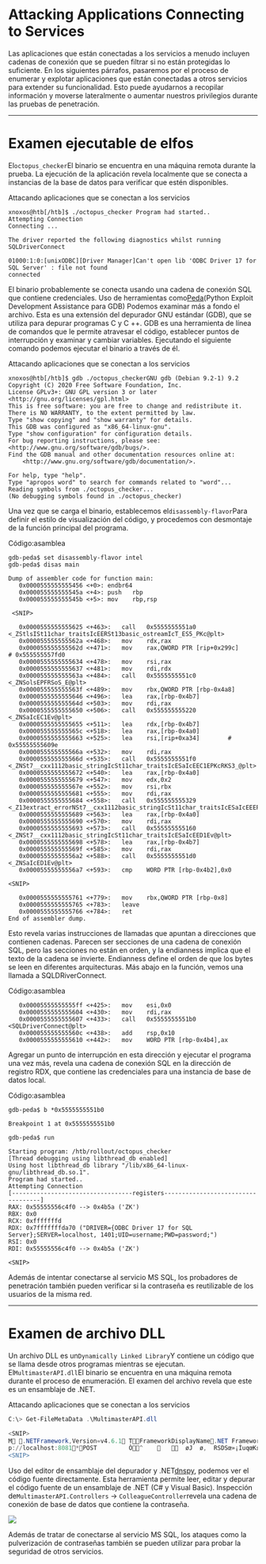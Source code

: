 # Attacking Applications Connecting to Services

Las aplicaciones que están conectadas a los servicios a menudo incluyen cadenas de conexión que se pueden filtrar si no están protegidas lo suficiente. En los siguientes párrafos, pasaremos por el proceso de enumerar y explotar aplicaciones que están conectadas a otros servicios para extender su funcionalidad. Esto puede ayudarnos a recopilar información y moverse lateralmente o aumentar nuestros privilegios durante las pruebas de penetración.

---

# **Examen ejecutable de elfos**

El`octopus_checker`El binario se encuentra en una máquina remota durante la prueba. La ejecución de la aplicación revela localmente que se conecta a instancias de la base de datos para verificar que estén disponibles.

Attacando aplicaciones que se conectan a los servicios

```
xnoxos@htb[/htb]$ ./octopus_checker Program had started..
Attempting Connection
Connecting ...

The driver reported the following diagnostics whilst running SQLDriverConnect

01000:1:0:[unixODBC][Driver Manager]Can't open lib 'ODBC Driver 17 for SQL Server' : file not found
connected

```

El binario probablemente se conecta usando una cadena de conexión SQL que contiene credenciales. Uso de herramientas como[Peda](https://github.com/longld/peda)(Python Exploit Development Assistance para GDB) Podemos examinar más a fondo el archivo. Esta es una extensión del depurador GNU estándar (GDB), que se utiliza para depurar programas C y C ++. GDB es una herramienta de línea de comandos que le permite atravesar el código, establecer puntos de interrupción y examinar y cambiar variables. Ejecutando el siguiente comando podemos ejecutar el binario a través de él.

Attacando aplicaciones que se conectan a los servicios

```
xnoxos@htb[/htb]$ gdb ./octopus_checkerGNU gdb (Debian 9.2-1) 9.2
Copyright (C) 2020 Free Software Foundation, Inc.
License GPLv3+: GNU GPL version 3 or later <http://gnu.org/licenses/gpl.html>
This is free software: you are free to change and redistribute it.
There is NO WARRANTY, to the extent permitted by law.
Type "show copying" and "show warranty" for details.
This GDB was configured as "x86_64-linux-gnu".
Type "show configuration" for configuration details.
For bug reporting instructions, please see:
<http://www.gnu.org/software/gdb/bugs/>.
Find the GDB manual and other documentation resources online at:
    <http://www.gnu.org/software/gdb/documentation/>.

For help, type "help".
Type "apropos word" to search for commands related to "word"...
Reading symbols from ./octopus_checker...
(No debugging symbols found in ./octopus_checker)

```

Una vez que se carga el binario, establecemos el`disassembly-flavor`Para definir el estilo de visualización del código, y procedemos con desmontaje de la función principal del programa.

Código:asamblea

```
gdb-peda$ set disassembly-flavor intel
gdb-peda$ disas main

Dump of assembler code for function main:
   0x0000555555555456 <+0>:	endbr64
   0x000055555555545a <+4>:	push   rbp
   0x000055555555545b <+5>:	mov    rbp,rsp

 <SNIP>

   0x0000555555555625 <+463>:	call   0x5555555551a0 <_ZStlsISt11char_traitsIcEERSt13basic_ostreamIcT_ES5_PKc@plt>
   0x000055555555562a <+468>:	mov    rdx,rax
   0x000055555555562d <+471>:	mov    rax,QWORD PTR [rip+0x299c]        # 0x555555557fd0
   0x0000555555555634 <+478>:	mov    rsi,rax
   0x0000555555555637 <+481>:	mov    rdi,rdx
   0x000055555555563a <+484>:	call   0x5555555551c0 <_ZNSolsEPFRSoS_E@plt>
   0x000055555555563f <+489>:	mov    rbx,QWORD PTR [rbp-0x4a8]
   0x0000555555555646 <+496>:	lea    rax,[rbp-0x4b7]
   0x000055555555564d <+503>:	mov    rdi,rax
   0x0000555555555650 <+506>:	call   0x555555555220 <_ZNSaIcEC1Ev@plt>
   0x0000555555555655 <+511>:	lea    rdx,[rbp-0x4b7]
   0x000055555555565c <+518>:	lea    rax,[rbp-0x4a0]
   0x0000555555555663 <+525>:	lea    rsi,[rip+0xa34]        # 0x55555555609e
   0x000055555555566a <+532>:	mov    rdi,rax
   0x000055555555566d <+535>:	call   0x5555555551f0 <_ZNSt7__cxx1112basic_stringIcSt11char_traitsIcESaIcEEC1EPKcRKS3_@plt>
   0x0000555555555672 <+540>:	lea    rax,[rbp-0x4a0]
   0x0000555555555679 <+547>:	mov    edx,0x2
   0x000055555555567e <+552>:	mov    rsi,rbx
   0x0000555555555681 <+555>:	mov    rdi,rax
   0x0000555555555684 <+558>:	call   0x555555555329 <_Z13extract_errorNSt7__cxx1112basic_stringIcSt11char_traitsIcESaIcEEEPvs>
   0x0000555555555689 <+563>:	lea    rax,[rbp-0x4a0]
   0x0000555555555690 <+570>:	mov    rdi,rax
   0x0000555555555693 <+573>:	call   0x555555555160 <_ZNSt7__cxx1112basic_stringIcSt11char_traitsIcESaIcEED1Ev@plt>
   0x0000555555555698 <+578>:	lea    rax,[rbp-0x4b7]
   0x000055555555569f <+585>:	mov    rdi,rax
   0x00005555555556a2 <+588>:	call   0x5555555551d0 <_ZNSaIcED1Ev@plt>
   0x00005555555556a7 <+593>:	cmp    WORD PTR [rbp-0x4b2],0x0

<SNIP>

   0x0000555555555761 <+779>:	mov    rbx,QWORD PTR [rbp-0x8]
   0x0000555555555765 <+783>:	leave
   0x0000555555555766 <+784>:	ret
End of assembler dump.

```

Esto revela varias instrucciones de llamadas que apuntan a direcciones que contienen cadenas. Parecen ser secciones de una cadena de conexión SQL, pero las secciones no están en orden, y la endianness implica que el texto de la cadena se invierte. Endianness define el orden de que los bytes se leen en diferentes arquitecturas. Más abajo en la función, vemos una llamada a SQLDRiverConnect.

Código:asamblea

```
   0x00005555555555ff <+425>:	mov    esi,0x0
   0x0000555555555604 <+430>:	mov    rdi,rax
   0x0000555555555607 <+433>:	call   0x5555555551b0 <SQLDriverConnect@plt>
   0x000055555555560c <+438>:	add    rsp,0x10
   0x0000555555555610 <+442>:	mov    WORD PTR [rbp-0x4b4],ax

```

Agregar un punto de interrupción en esta dirección y ejecutar el programa una vez más, revela una cadena de conexión SQL en la dirección de registro RDX, que contiene las credenciales para una instancia de base de datos local.

Código:asamblea

```
gdb-peda$ b *0x5555555551b0

Breakpoint 1 at 0x5555555551b0

gdb-peda$ run

Starting program: /htb/rollout/octopus_checker
[Thread debugging using libthread_db enabled]
Using host libthread_db library "/lib/x86_64-linux-gnu/libthread_db.so.1".
Program had started..
Attempting Connection
[----------------------------------registers-----------------------------------]
RAX: 0x55555556c4f0 --> 0x4b5a ('ZK')
RBX: 0x0
RCX: 0xfffffffd
RDX: 0x7fffffffda70 ("DRIVER={ODBC Driver 17 for SQL Server};SERVER=localhost, 1401;UID=username;PWD=password;")
RSI: 0x0
RDI: 0x55555556c4f0 --> 0x4b5a ('ZK')

<SNIP>

```

Además de intentar conectarse al servicio MS SQL, los probadores de penetración también pueden verificar si la contraseña es reutilizable de los usuarios de la misma red.

---

# **Examen de archivo DLL**

Un archivo DLL es un`Dynamically Linked Library`Y contiene un código que se llama desde otros programas mientras se ejecutan. El`MultimasterAPI.dll`El binario se encuentra en una máquina remota durante el proceso de enumeración. El examen del archivo revela que este es un ensamblaje de .NET.

Attacando aplicaciones que se conectan a los servicios

```powershell
C:\> Get-FileMetaData .\MultimasterAPI.dll

<SNIP>
M .NETFramework,Version=v4.6.1 TFrameworkDisplayName.NET Framework 4.6.1    api/getColleagues        ! htt
p://localhost:8081*POST         Ò^         øJ  ø,  RSDSœ»¡ÍuqœK£"Y¿bˆ   C:\Users\Hazard\Desktop\Stuff\Multimast
<SNIP>

```

Uso del editor de ensamblaje del depurador y .NET[dnspy](https://github.com/0xd4d/dnSpy), podemos ver el código fuente directamente. Esta herramienta permite leer, editar y depurar el código fuente de un ensamblaje de .NET (C# y Visual Basic). Inspección de`MultimasterAPI.Controllers` -> `ColleagueController`revela una cadena de conexión de base de datos que contiene la contraseña.

![](https://academy.hackthebox.com/storage/modules/113/apps_conn_to_services/dnspy_hidden.png)

Además de tratar de conectarse al servicio MS SQL, los ataques como la pulverización de contraseñas también se pueden utilizar para probar la seguridad de otros servicios.